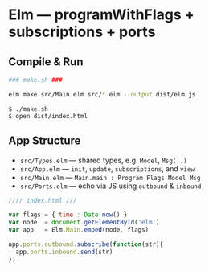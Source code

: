 # Elm &mdash; programWithFlags + subscriptions + ports

## Compile & Run

```sh
### make.sh ###

elm make src/Main.elm src/*.elm --output dist/elm.js
```

```
$ ./make.sh
$ open dist/index.html
```

## App Structure

* `src/Types.elm` &mdash; shared types, e.g. `Model`, `Msg(..)`
* `src/App.elm` &mdash; `init`, `update`, `subscriptions`, and `view`
* `src/Main.elm` &mdash; `Main.main : Program Flags Model Msg`
* `src/Ports.elm` &mdash; echo via JS using `outbound` & `inbound`

```javascript
//// index.html ///

var flags = { time : Date.now() }
var node  = document.getElementById('elm')
var app   = Elm.Main.embed(node, flags)

app.ports.outbound.subscribe(function(str){
  app.ports.inbound.send(str)
})
```
